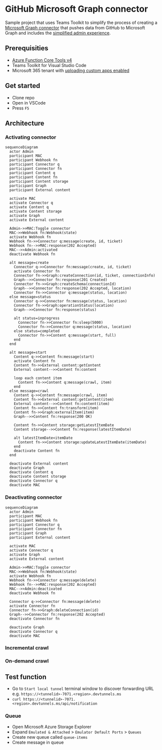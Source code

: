 # GitHub Microsoft Graph connector

Sample project that uses Teams Toolkit to simplify the process of creating a [Microsoft Graph connector](https://learn.microsoft.com/graph/connecting-external-content-connectors-overview) that pushes data from GitHub to Microsoft Graph and includes the [simplified admin experience](https://learn.microsoft.com/graph/connecting-external-content-deploy-teams).

## Prerequisities

 - [Azure Function Core Tools v4](https://learn.microsoft.com/azure/azure-functions/functions-run-local)
 - Teams Toolkit for Visual Studio Code
 - Microsoft 365 tenant with [uploading custom apps enabled](https://learn.microsoft.com/microsoftteams/platform/m365-apps/prerequisites#prepare-a-developer-tenant-for-testing)

 ## Get started

 - Clone repo
 - Open in VSCode
 - Press `F5`

## Architecture

### Activating connector

```mermaid
sequenceDiagram
  actor Admin
  participant MAC
  participant Webhook fn
  participant Connector q
  participant Connector fn
  participant Content q
  participant Content fn
  participant Content storage
  participant Graph
  participant External content
  
  activate MAC
  activate Connector q
  activate Content q
  activate Content storage
  activate Graph
  activate External content

  Admin->>MAC:Toggle connector
  MAC->>Webhook fn:Webhook(state)
  activate Webhook fn
  Webhook fn->>Connector q:message(create, id, ticket)
  Webhook fn-->>MAC:response(202 Accepted)
  MAC-->>Admin:activated
  deactivate Webhook fn

  alt message=create
    Connector q->>Connector fn:message(create, id, ticket)
    activate Connector fn
    Connector fn->>Graph:createConnection(id, ticket, connectionInfo)
    Graph-->>Connector fn:response(201 Created)
    Connector fn->>Graph:createSchema(connectionId)
    Graph-->>Connector fn:response(202 Accepted, location)
    Connector fn->>Connector q:message(status, location)
  else message=status
    Connector q->>Connector fn:message(status, location)
    Connector fn->>Graph:operationStatus(location)
    Graph-->>Connector fn:response(status)
    
    alt status=inprogress
      Connector fn->>Connector fn:sleep(5000)
      Connector fn->>Connector q:message(status, location)
    else status=completed
      Connector fn->>Content q:message(start, full)
    end
  end

  alt message=start
    Content q->>Content fn:message(start)
    activate Content fn
    Content fn->>External content:getContent
    External content-->>Content fn:content
    
    loop each content item
      Content fn->>Content q:message(crawl, item)
    end
  else message=crawl
    Content q->>Content fn:message(crawl, item)
    Content fn->>External content:getContent(item)
    External content-->>Content fn:content(item)
    Content fn->>Content fn:transform(item)
    Content fn->>Graph:externalItem(item)
    Graph-->>Content fn:response(200 OK)

    Content fn->>Content storage:getLatestItemDate
    Content storage-->>Content fn:response(latestItemDate)

    alt latestItemDate<itemDate
      Content fn->>Content storage:updateLatestItemDate(itemDate)
    end
    deactivate Content fn
  end
  
  deactivate External content
  deactivate Graph
  deactivate Content q
  deactivate Content storage
  deactivate Connector q
  deactivate MAC
```

### Deactivating connector

```mermaid
sequenceDiagram
  actor Admin
  participant MAC
  participant Webhook fn
  participant Connector q
  participant Connector fn
  participant Graph
  participant External content
  
  activate MAC
  activate Connector q
  activate Graph
  activate External content

  Admin->>MAC:Toggle connector
  MAC->>Webhook fn:Webhook(state)
  activate Webhook fn
  Webhook fn->>Connector q:message(delete)
  Webhook fn-->>MAC:response(202 Accepted)
  MAC-->>Admin:deactivated
  deactivate Webhook fn

  Connector q->>Connector fn:message(delete)
  activate Connector fn
  Connector fn->>Graph:deleteConnection(id)
  Graph-->>Connector fn:response(202 Accepted)
  deactivate Connector fn
  
  deactivate Graph
  deactivate Connector q
  deactivate MAC
```

### Incremental crawl

### On-demand crawl

## Test function

 - Go to `Start local tunnel` terminal window to discover forwarding URL e.g. `https://<tunnelid>-7071.<region>.devtunnels.ms`
 - `curl https://<tunnelid>-7071.<region>.devtunnels.ms/api/notification`

### Queue

 - Open Microsoft Azure Storage Explorer
 - Expand `Emulated & Attached` > `Emulator Default Ports` > `Queues`
 - Create new queue called `queue-items`
 - Create message in queue
